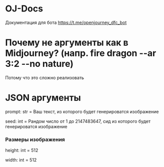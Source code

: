 # OJ-Docs
Документация для бота https://t.me/openjourney_dfc_bot

# Почему не аргументы как в Midjourney? (напр. fire dragon --ar 3:2 --no nature)
Потому что это сложно реализовать

# JSON аргументы
prompt: str = Ваш текст, из которого будет генерироватся изображение

seed: int = Рандом число от 1 до 2147483647, сид из которого будет генерироватся изображение

### Размеры изображения

height: int = 512

width: int = 512
